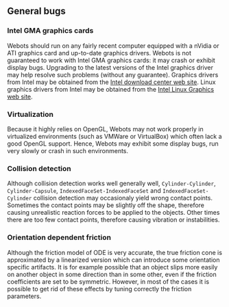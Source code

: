 ## General bugs

### Intel GMA graphics cards

Webots should run on any fairly recent computer equipped with a nVidia or ATI
graphics card and up-to-date graphics drivers. Webots is not guaranteed to work
with Intel GMA graphics cards: it may crash or exhibit display bugs. Upgrading
to the latest versions of the Intel graphics driver may help resolve such
problems (without any guarantee). Graphics drivers from Intel may be obtained
from the [Intel download center web site](http://downloadcenter.intel.com).
Linux graphics drivers from Intel may be obtained from the [Intel Linux Graphics
web site](http://intellinuxgraphics.org).

### Virtualization

Because it highly relies on OpenGL, Webots may not work properly in virtualized
environments (such as VMWare or VirtualBox) which often lack a good OpenGL
support. Hence, Webots may exhibit some display bugs, run very slowly or crash
in such environments.

### Collision detection

Although collision detection works well generally well, `Cylinder-Cylinder`,
`Cylinder-Capsule`, `IndexedFaceSet-IndexedFaceSet` and `IndexedFaceSet-
Cylinder` collision detection may occasionaly yield wrong contact points.
Sometimes the contact points may be slightly off the shape, therefore causing
unrealistic reaction forces to be applied to the objects. Other times there are
too few contact points, therefore causing vibration or instabilities.

### Orientation dependent friction

Although the friction model of ODE is very accurate, the true friction cone is
approximated by a linearized version which can introduce some orientation
specific artifacts. It is for example possible that an object slips more easily
on another object in some direction than in some other, even if the friction
coefficients are set to be symmetric. However, in most of the cases it is
possible to get rid of these effects by tuning correctly the friction
parameters.

